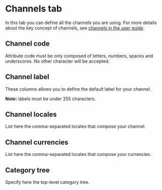 # Channels tab

In this tab you can define all the channels you are using. For more details about the key concept of channels, see [channels in the user guide](http://www.akeneo.com/doc/user-guide/key-concepts/channels/).

## Channel code
Attribute code must be only composed of letters, numbers, spaces and underscores. No other character will be accepted.

## Channel label
These columns allows you to define the default label for your channel.

**Note:** labels must be under 255 characters.

## Channel locales
List here the comma-separated locales that compose your channel.

## Channel currencies
List here the comma-separated locales that compose your currencies.

## Category tree
Specify here the top-level category tree.

